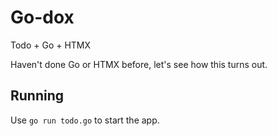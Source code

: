 # Go-dox

Todo + Go + HTMX

Haven't done Go or HTMX before, let's see how this turns out.

## Running

Use `go run todo.go` to start the app.
